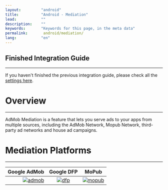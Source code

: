 ```yaml
---
layout:         "android"
title:          "Android - Mediation"
lead:           ""
description:    ""
keywords:       "Keywords for this page, in the meta data"
permalink:       android/mediation/
lang:           "en"
---
```

## Finished Integration Guide
---
If you haven't finished the previous integration guide, please check all the [settings here](../integration-guide/).

# Overview
---
AdMob Mediation is a feature that lets you serve ads to your apps from multiple sources, including the AdMob Network, Mopub Network, third-party ad networks and house ad campaigns.


# Mediation Platforms
---
Google AdMob    |  Google DFP |      MoPub   |  
--------------: | :----------:| :-----------:|
[![admob]][1]   | [![dfp]][2] | [![mopub]][3]|



[admob]: {{site.imgurl}}/admob-logo.png
[dfp]:   {{site.imgurl}}/dfp-logo.png
[mopub]: {{site.imgurl}}/mopub-logo.png

[1]: admob
[2]: dfp
[3]: mopub
